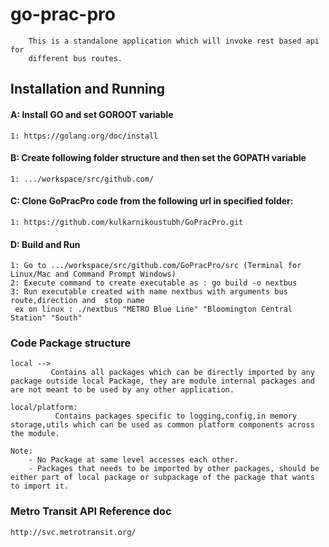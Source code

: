 # go-prac-pro
		This is a standalone application which will invoke rest based api for
		different bus routes.
		
## Installation and Running

#### A: Install GO and set GOROOT variable  
	1: https://golang.org/doc/install		
	
#### B: Create following folder structure and then set the GOPATH variable
	1: .../workspace/src/github.com/

#### C: Clone GoPracPro code from the following url in specified folder:  
	1: https://github.com/kulkarnikoustubh/GoPracPro.git
	
#### D: Build and Run
	1: Go to .../workspace/src/github.com/GoPracPro/src (Terminal for Linux/Mac and Command Prompt Windows)
	2: Execute command to create executable as : go build -o nextbus
	3: Run executable created with name nextbus with arguments bus route,direction and  stop name
	 ex on linux : ./nextbus "METRO Blue Line" "Bloomington Central Station" "South"  	

### Code Package structure	
	
    local -->
			 Contains all packages which can be directly imported by any package outside local Package, they are module internal packages and are not meant to be used by any other application.
	
	local/platform:
			  Contains packages specific to logging,config,in memory storage,utils which can be used as common platform components across the module.
			
	Note:
		- No Package at same level accesses each other.
		- Packages that needs to be imported by other packages, should be either part of local package or subpackage of the package that wants to import it.

### Metro Transit API Reference doc
    http://svc.metrotransit.org/					  		 	